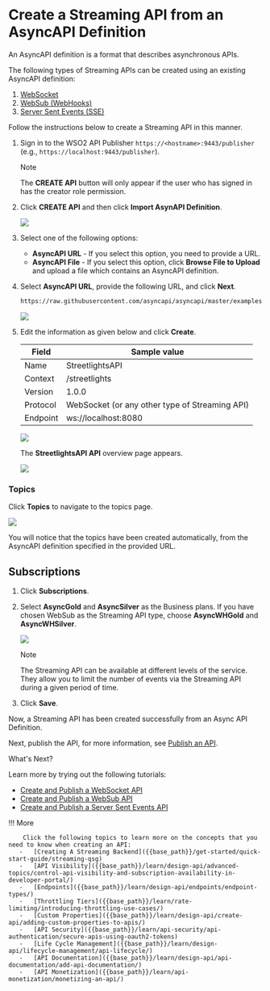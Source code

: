 # Create a Streaming API from an AsyncAPI Definition

An AsyncAPI definition is a format that describes asynchronous APIs. 

The following types of Streaming APIs can be created using an existing AsyncAPI definition:

1. [WebSocket]({{base_path}}/design/create-api/create-streaming-api/create-a-websocket-streaming-api)
2. [WebSub (WebHooks)]({{base_path}}/design/create-api/create-streaming-api/create-a-websub-streaming-api)
3. [Server Sent Events (SSE)]({{base_path}}/design/create-api/create-streaming-api/create-a-sse-streaming-api)

Follow the instructions below to create a Streaming API in this manner.


1. Sign in to the WSO2 API Publisher `https://<hostname>:9443/publisher` (e.g., `https://localhost:9443/publisher`).

    <html><div class="admonition note">
      <p class="admonition-title">Note</p>
      <p>The <b>CREATE API</b> button will only appear if the user who has signed in has the creator role permission.</p>
      </div>
    </html>

2. Click **CREATE API** and then click **Import AsynAPI Definition**.

    [![]({{base_path}}/assets/img/learn/design-api/streaming-api-from-asyncapi/import-asyncapi-definition.png)]({{base_path}}/assets/img/learn/design-api/streaming-api-from-asyncapi/import-asyncapi-definition.png)

3. Select one of the following options:

	* **AsyncAPI URL** - If you select this option, you need to provide a URL.
	* **AsyncAPI File** - If you select this option, click **Browse File to Upload** and upload a file which contains an AsyncAPI definition.

4.  Select **AsyncAPI URL**, provide the following URL, and click **Next**. 

     ```sh
     https://raw.githubusercontent.com/asyncapi/asyncapi/master/examples/2.0.0/streetlights.yml
     ```

     [![]({{base_path}}/assets/img/learn/design-api/streaming-api-from-asyncapi/websocket/websocket-streaming-api-from-asyncapi-url-import.png)]({{base_path}}/assets/img/learn/design-api/streaming-api-from-asyncapi/websocket/websocket-streaming-api-from-asyncapi-url-import.png)

5.  Edit the information as given below and click **Create**.

     | **Field**   | **Sample value** |
     |-------------|------------------|
     | Name | StreetlightsAPI |
     | Context | /streetlights |
     | Version | 1.0.0 |
     | Protocol | WebSocket (or any other type of Streaming API) |
     | Endpoint | ws://localhost:8080 |
 
     [![]({{base_path}}/assets/img/learn/design-api/streaming-api-from-asyncapi/websocket/websocket-streaming-api-from-asyncapi-configure-values.png)]({{base_path}}/assets/img/learn/design-api/streaming-api-from-asyncapi/websocket/websocket-streaming-api-from-asyncapi-configure-values.png)

     The **StreetlightsAPI API** overview page appears.

     [![]({{base_path}}/assets/img/learn/design-api/streaming-api-from-asyncapi/websocket/websocket-streaming-api-from-asyncapi-overview.png)]({{base_path}}/assets/img/learn/design-api/streaming-api-from-asyncapi/websocket/websocket-streaming-api-from-asyncapi-overview.png)

### Topics
   
Click **Topics** to navigate to the topics page.

[![]({{base_path}}/assets/img/learn/design-api/streaming-api-from-asyncapi/websocket/websocket-streaming-api-from-asyncapi-topics.png)]({{base_path}}/assets/img/learn/design-api/streaming-api-from-asyncapi/websocket/websocket-streaming-api-from-asyncapi-topics.png)

You will notice that the topics have been created automatically, from the AsyncAPI definition specified in the provided URL.


## Subscriptions

1. Click **Subscriptions**.

2. Select **AsyncGold** and **AsyncSilver** as the Business plans. If you have chosen WebSub as the Streaming API type, choose **AsyncWHGold** and **AsyncWHSilver**.

     [![]({{base_path}}/assets/img/learn/design-api/streaming-api-from-asyncapi/websocket/websocket-streaming-api-from-asyncapi-subscriptions.png)]({{base_path}}/assets/img/learn/design-api/streaming-api-from-asyncapi/websocket/websocket-streaming-api-from-asyncapi-subscriptions.png)

     <html>
     <div class="admonition note">
     <p class="admonition-title">Note</p>
     <p> The Streaming API can be available at different levels of the service. They allow you to limit the number of events via the Streaming API during a given period of time.</p>
     </div>
     </html>

3. Click **Save**.

Now, a Streaming API has been created successfully from an Async API Definition. 

Next, publish the API, for more information, see [Publish an API]({{base_path}}/learn/design-api/publish-api/publish-an-api).


<div class="admonition note">
<p class="admonition-title">What's Next?</p>
<p>Learn more by trying out the following tutorials: 
<ul>
<li><a href="{{base_path}}/tutorials/streaming-api/create-and-publish-websocket-api">Create and Publish a WebSocket API</a></li>
<li><a href="{{base_path}}/tutorials/streaming-api/create-and-publish-websub-api">Create and Publish a WebSub API</a></li>
<li><a href="{{base_path}}/tutorials/streaming-api/create-and-publish-sse-api">Create and Publish a Server Sent Events API</a></li>
</ul>
</p>
</div>


!!! More

        Click the following topics to learn more on the concepts that you need to know when creating an API:
       -   [Creating A Streaming Backend]({{base_path}}/get-started/quick-start-guide/streaming-qsg)
       -   [API Visibility]({{base_path}}/learn/design-api/advanced-topics/control-api-visibility-and-subscription-availability-in-developer-portal/)
       -   [Endpoints]({{base_path}}/learn/design-api/endpoints/endpoint-types/)
       -   [Throttling Tiers]({{base_path}}/learn/rate-limiting/introducing-throttling-use-cases/)
       -   [Custom Properties]({{base_path}}/learn/design-api/create-api/adding-custom-properties-to-apis/)
       -   [API Security]({{base_path}}/learn/api-security/api-authentication/secure-apis-using-oauth2-tokens)
       -   [Life Cycle Management]({{base_path}}/learn/design-api/lifecycle-management/api-lifecycle/)
       -   [API Documentation]({{base_path}}/learn/design-api/api-documentation/add-api-documentation/)
       -   [API Monetization]({{base_path}}/learn/api-monetization/monetizing-an-api/)
